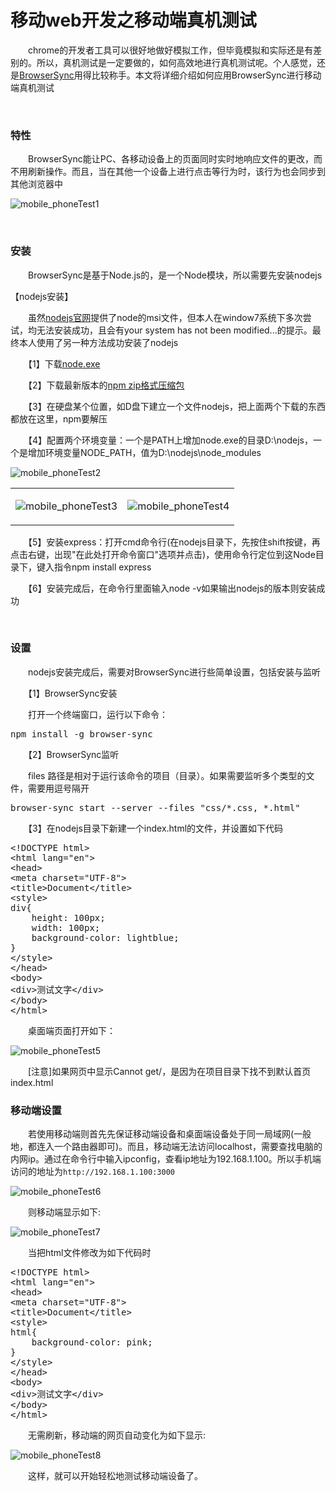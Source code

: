 # 移动web开发之移动端真机测试

　　chrome的开发者工具可以很好地做好模拟工作，但毕竟模拟和实际还是有差别的。所以，真机测试是一定要做的，如何高效地进行真机测试呢。个人感觉，还是[BrowserSync](http://www.browsersync.cn/)用得比较称手。本文将详细介绍如何应用BrowserSync进行移动端真机测试

&nbsp;

### 特性

 　　BrowserSync能让PC、各移动设备上的页面同时实时地响应文件的更改，而不用刷新操作。而且，当在其他一个设备上进行点击等行为时，该行为也会同步到其他浏览器中

![mobile_phoneTest1](https://pic.xiaohuochai.site/blog/mobile_phoneTest1.gif)

&nbsp;

### 安装

　　BrowserSync是基于Node.js的，是一个Node模块，所以需要先安装nodejs

【nodejs安装】

　　虽然[nodejs官网](https://nodejs.org)提供了node的msi文件，但本人在window7系统下多次尝试，均无法安装成功，且会有your system has not been modified...的提示。最终本人使用了另一种方法成功安装了nodejs

　　【1】下载[node.exe](http://nodejs.org/dist/v0.10.26/x64/node.exe)

　　【2】下载最新版本的[npm zip格式压缩包](http://nodejs.org/dist/npm/)

　　【3】在硬盘某个位置，如D盘下建立一个文件nodejs，把上面两个下载的东西都放在这里，npm要解压

　　【4】配置两个环境变量：一个是PATH上增加node.exe的目录D:\nodejs，一个是增加环境变量NODE_PATH，值为D:\nodejs\node_modules

![mobile_phoneTest2](https://pic.xiaohuochai.site/blog/mobile_phoneTest2.jpg)

<table border="0">
<tbody>
<tr>
<td>

![mobile_phoneTest3](https://pic.xiaohuochai.site/blog/mobile_phoneTest3.jpg)

</td>
<td>

![mobile_phoneTest4](https://pic.xiaohuochai.site/blog/mobile_phoneTest4.jpg)

</td>
</tr>
</tbody>
</table>

　　【5】安装express：打开cmd命令行(在nodejs目录下，先按住shift按键，再点击右键，出现"在此处打开命令窗口"选项并点击)，使用命令行定位到这Node目录下，键入指令npm install express

　　【6】安装完成后，在命令行里面输入node -v如果输出nodejs的版本则安装成功

&nbsp;

### 设置

　　nodejs安装完成后，需要对BrowserSync进行些简单设置，包括安装与监听

　　【1】BrowserSync安装

　　打开一个终端窗口，运行以下命令：

<div class="cnblogs_code">
<pre>npm install -g browser-sync</pre>
</div>

　　【2】BrowserSync监听

　　files 路径是相对于运行该命令的项目（目录）。如果需要监听多个类型的文件，需要用逗号隔开

<div class="cnblogs_code">
<pre>browser-sync start --server --files "css/*.css, *.html"</pre>
</div>

　　【3】在nodejs目录下新建一个index.html的文件，并设置如下代码

<div class="cnblogs_code">
<pre>&lt;!DOCTYPE html&gt;
&lt;html lang="en"&gt;
&lt;head&gt;
&lt;meta charset="UTF-8"&gt;
&lt;title&gt;Document&lt;/title&gt;
&lt;style&gt;
div{
    height: 100px;
    width: 100px;
    background-color: lightblue;
}    
&lt;/style&gt;
&lt;/head&gt;
&lt;body&gt;
&lt;div&gt;测试文字&lt;/div&gt;    
&lt;/body&gt;
&lt;/html&gt;</pre>
</div>

　　桌面端页面打开如下：

![mobile_phoneTest5](https://pic.xiaohuochai.site/blog/mobile_phoneTest5.jpg)

　　[注意]如果网页中显示Cannot get/，是因为在项目目录下找不到默认首页index.html


### 移动端设置

　　若使用移动端则首先先保证移动端设备和桌面端设备处于同一局域网(一般地，都连入一个路由器即可)。而且，移动端无法访问localhost，需要查找电脑的内网ip。通过在命令行中输入ipconfig，查看ip地址为192.168.1.100。所以手机端访问的地址为`http://192.168.1.100:3000`

![mobile_phoneTest6](https://pic.xiaohuochai.site/blog/mobile_phoneTest6.jpg)

　　则移动端显示如下:

![mobile_phoneTest7](https://pic.xiaohuochai.site/blog/mobile_phoneTest7.jpg)

　　当把html文件修改为如下代码时

<div class="cnblogs_code">
<pre>&lt;!DOCTYPE html&gt;
&lt;html lang="en"&gt;
&lt;head&gt;
&lt;meta charset="UTF-8"&gt;
&lt;title&gt;Document&lt;/title&gt;
&lt;style&gt;
html{
    background-color: pink;
}
&lt;/style&gt;
&lt;/head&gt;
&lt;body&gt;
&lt;div&gt;测试文字&lt;/div&gt;    
&lt;/body&gt;
&lt;/html&gt;</pre>
</div>

　　无需刷新，移动端的网页自动变化为如下显示:

![mobile_phoneTest8](https://pic.xiaohuochai.site/blog/mobile_phoneTest8.jpg)

　　这样，就可以开始轻松地测试移动端设备了。

